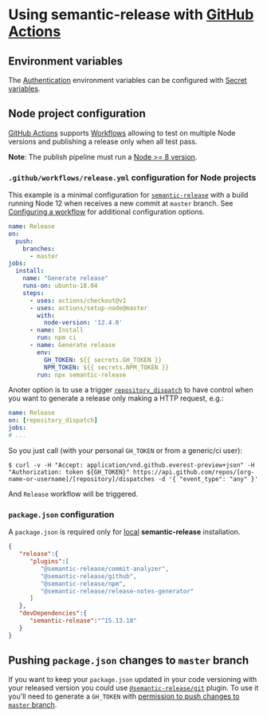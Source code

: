 # Using semantic-release with [GitHub Actions](https://help.github.com/en/categories/automating-your-workflow-with-github-actions)

## Environment variables

The [Authentication](../usage/ci-configuration.md#authentication) environment variables can be configured with [Secret variables](https://help.github.com/en/articles/virtual-environments-for-github-actions#creating-and-using-secrets-encrypted-variables).

## Node project configuration

[GitHub Actions](https://github.com/features/actions) supports [Workflows](https://help.github.com/en/articles/configuring-workflows) allowing to test on multiple Node versions and publishing a release only when all test pass.

**Note**: The publish pipeline must run a [Node >= 8 version](../support/FAQ.md#why-does-semantic-release-require-node-version--83).

### `.github/workflows/release.yml` configuration for Node projects

This example is a minimal configuration for [`semantic-release`](https://github.com/semantic-release/semantic-release) with a build running Node 12 when receives a new commit at `master` branch. See [Configuring a workflow](https://help.github.com/en/articles/configuring-a-workflow) for additional configuration options.

```yaml
name: Release
on:
  push:
    branches:
      - master
jobs:
  install:
    name: "Generate release"
    runs-on: ubuntu-18.04
    steps:
      - uses: actions/checkout@v1
      - uses: actions/setup-node@master
        with:
          node-version: '12.4.0'
      - name: Install
        run: npm ci
      - name: Generate release
        env:
          GH_TOKEN: ${{ secrets.GH_TOKEN }}
          NPM_TOKEN: ${{ secrets.NPM_TOKEN }}
        run: npx semantic-release
```

Anoter option is to use a trigger [`repository_dispatch`](https://help.github.com/en/articles/events-that-trigger-workflows#external-events-repository_dispatch) to have control when you want to generate a release only making a HTTP request, e.g.:

```yaml
name: Release
on: [repository_dispatch]
jobs:
# ...
```

So you just call (with your personal `GH_TOKEN` or from a generic/ci user):

```
$ curl -v -H "Accept: application/vnd.github.everest-preview+json" -H "Authorization: token ${GH_TOKEN}" https://api.github.com/repos/[org-name-or-username]/[repository]/dispatches -d '{ "event_type": "any" }'
```

And `Release` workflow will be triggered.

### `package.json` configuration

A `package.json` is required only for [local](../usage/installation.md#local-installation) **semantic-release** installation.

```json
{
   "release":{
      "plugins":[
         "@semantic-release/commit-analyzer",
         "@semantic-release/github",
         "@semantic-release/npm",
         "@semantic-release/release-notes-generator"
      ]
   },
   "devDependencies":{
      "semantic-release":"^15.13.18"
   }
}
```

## Pushing `package.json` changes to `master` branch

If you want to keep your `package.json` updated in your code versioning with your released version you could use [`@semantic-release/git`](https://github.com/semantic-release/git) plugin. To use it you'll need to generate a `GH_TOKEN` with [permission to push changes to `master` branch](https://help.github.com/en/articles/enabling-branch-restrictions).
